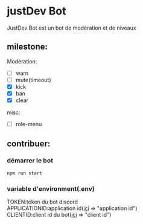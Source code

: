 # justDev Bot
JustDev Bot est un bot de modération et de niveaux

## milestone:

Modération:
- [ ] warn
- [ ] mute(timeout)
- [x] kick
- [x] ban
- [x] clear

misc:
- [ ] role-menu

## contribuer:

### démarrer le bot
```bash
npm run start
```
### variable d'environment(.env)
TOKEN:token du bot discord\
APPLICATIONID:application id([ici](https://discord.com/developers/applications/${applicationId}/information) => "application id")\
CLIENTID:client id du bot([ici](https://discord.com/developers/applications/${applicationId}/oauth2/general) => "client id")
